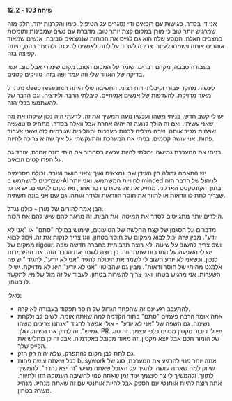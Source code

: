 **שיחה 103 \- 12.2**

אני די בסדר. פגישות עם רופאים ודי נסגרים על הטיפול. כימו והקרנות יחד. חלק מזה שמרגיש יותר טוב כי מורן במקום קצת יותר טוב. מדברת עם נשים שמבינות ותומכות במצבים האלה. המסע שלה הוא גם לגייס את הכוחות שנמצאים סביבה. אנשים שמאוד אוהבים אותה וישמחו לעזור. צריכה לעבוד על לתת לאנשים להיכנס ולהיעזר בהם, היתה קפיצה בזה.

בעבודה סבבה, מקדם דברים. שומר על המקום הטוב. מקום שימורי אבל טוב. עשו בדיקה של האזור שלי וזה עמד יפה בזה. טוויקים קטנים. 

נתתי ל deep research לעשות מחקר עבורי וקיבלתי דוח רציני. החשיבה שלי היתה מאוד מדויקת. להעדפות של אנשים אמיתיים. קיבלתי הרבה ולידציה. וגם הדבר של להשתמש בכלי הזה. 

יש לי קשב חדש. בניתי משהו ועכשיו נועה תמשיך את זה. לדעתי היה נכון שיקחו את מה שאני עשיתי. ואם זה הולך לנועה זה יהיה אחרת אבל וואלה בסדר. מתחיל סיטואציה שפחות מכיר אותה. שבה מצליח לבנות מערכות ותהליכים שגורמים לזה שאני אעבוד פחות. אני עושה קסמים. בניתי את המערכת והתעקשתי על איך שהיא צריכה להיות. 

בניתי את המערכת גמישה. יכולתי להיות עכשיו בסחרור אם היתי בונה אחרת. עובד גם על הפרויקטים הבאים. 

יש התאמה גדולה בין העידן שבו נמצאים ואיך שאני חושב ועובד. וכולם מסכימים שצריכים להשתמש ב-AI לחוויית המשתמש. ואני יותר minded לניהול של הדבר הזה בתוך הקונטקסט הארגוני. מחזיק את זה שסגרנו דבר אחד, ואז מקום לניסויים. יש ארגון שצריך לתת לו וודאות או לתווך את חוסר הוודאות ולגדר אותה. גם שם אני בונה תשתית. 

הבן אמר להורים של מורן \- כולנו נגדל.   
הילדים יותר מתגייסים לסדר את המיטה, את הבית. זה מראה להם שיש להם את הכוח. 

מדברים על הסגנון של קצת החלשה של הטיעונים, שימוש במילה "סתם" או "אני לא יודע". מבין שזה יכול לבוא ממקום של חוסר בטחון. ואז צריך לנקות את זה. ויכול לבוא ממקום של rigour. ושם צריך לחשוב על שיטה. לא רוצה תרבותית בחברה חדשה שבה יש לי השפעה על התרבות שמתהווה. כן רוצה לשמר את הדבר הזה. את ההיצמדות לנכון. וכשאני לא יודע חשוב לי לשמר את היכולת להגיד "אני לא יודע". להגיד "יש פה אלמנט מהותי של חוסר ודאות". מבין גם שהביטוי "אני לא יודע" היא לא מדויקת. יש לי השערות. אני מרגיש בטחון ואני צריך להשרות בטחון. לעבוד על זה מול שלומי. לתקשר לו בטחון. 

סאלי:

* להתעכב רגע עם זה שהפחד הגדול של חוסר תפקוד בעבודה לא קרה.   
* אתה אומר הרבה פעמים "סתם" בתור הקדמה למה שאתה אומר. לשים לב ולקחת נשימה. גם השפה של "אני לא יודע" \- אולי אפשר להגיד "אנחנו צריכים משהו גמיש". זה לחזק את השיווק שלך. PR. יש לי דיבור מקטין מסוים כלפי עצמך. זה סוג של הומור חכם אבל יוצא מקטין. זה מאוד מקובל באקדמיה. אבל זה כן מחליש את הקייס שלך.   
* גם לתת לבן מקום להתפרק. שלא יהיה רק חזק.   
* ככל שאתה עושה פחות busywork אתה יותר פנוי להרגיע את המערכת, סוג של שיווק למה שאתה עושה. להגיד על האוכל שאתה מגיש "זה יצא נהדר". להמשיך לתווך. ולהמשיך לייצר לעצמך עוד זמן שאתה פנוי לחשיבה העמוקה הזו ולתיווך. אתה רוצה להיות אותנטי עם הספק אבל להיות אותנטי עם זה שאתה מנהיג. מנהיג משרה בטחון. 

